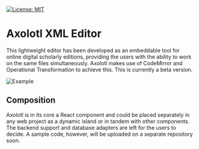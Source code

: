 [![License: MIT](https://img.shields.io/badge/License-MIT-yellow.svg)](https://opensource.org/licenses/MIT)

# Axolotl XML Editor

This lightweight editor has been developed as an embeddable tool for online digital scholarly editions, providing the users with the ability to work on the same files simultaneously. Axolotl makes use of CodeMirror and Operational Transformation to achieve this. This is currently a beta version.

![Example](https://drive.google.com/uc?id=179KiNejoK7kViUKTJ6eDuztvr6M0t5Qc)

## Composition

Axolotl is in its core a React component and could be placed separately in any web project as a dynamic island or in tandem with other components. The backend support and database adapters are left for the users to decide. A sample code, however, will be uploaded on a separate repository soon.
